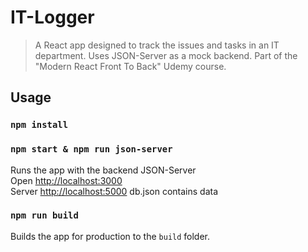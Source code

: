 # IT-Logger

> A React app designed to track the issues and tasks in an IT department. Uses JSON-Server as a mock backend. Part of the "Modern React Front To Back" Udemy course.

## Usage

### `npm install`

### `npm start & npm run json-server`

Runs the app with the backend JSON-Server<br>
Open [http://localhost:3000](http://localhost:3000)<br>
Server [http://localhost:5000](http://localhost:5000)
db.json contains data

### `npm run build`

Builds the app for production to the `build` folder.<br>
